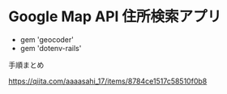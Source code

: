 # Google Map API 住所検索アプリ

- gem 'geocoder'
- gem 'dotenv-rails'

手順まとめ

https://qiita.com/aaaasahi_17/items/8784ce1517c58510f0b8
